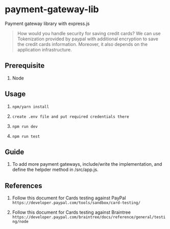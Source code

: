 # payment-gateway-lib

Payment gateway library with express.js

>  How would you handle security for saving credit cards?
   We can use Tokenization provided by paypal with additional encryption to save the credit cards information. Moreover, it also depends on the application infrastructure.

## Prerequisite

1. Node

## Usage

1. `npm/yarn install`

2. `create .env file and put required credentials there`

3. `npm run dev`

3. `npm run test`

## Guide

1. To add more payment gateways, include/write the implementation, and define the helpder method in /src/app.js.   

## References

1. Follow this document for Cards testing against PayPal
   `https://developer.paypal.com/tools/sandbox/card-testing/`

2. Follow this document for Cards testing against Braintree
   `https://developer.paypal.com/braintree/docs/reference/general/testing/node` 
